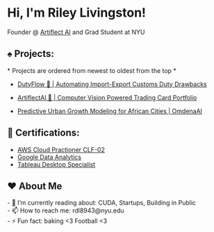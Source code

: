 <h1>Hi, I'm Riley Livingston! </h1>

Founder @ [Artiflect AI](https://artiflect.app/) and Grad Student at NYU

<h2> ♠️ Projects:</h2>
* Projects are ordered from newest to oldest from the top *

   - [DutyFlow 🚢 | Automating Import-Export Customs Duty Drawbacks](https://github.com/Riley-livingston/duty-flow)

   - [ArtiflectAI 🥭 | Computer Vision Powered Trading Card Portfolio](https://github.com/Riley-livingston/Mango)

   - [Predictive Urban Growth Modeling for African Cities | OmdenaAI](https://riley-livingston-temporary-streamlit-1--omdena-homepage-ymlo55.streamlit.app/)


<h2> 📄 Certifications:</h2>

- [AWS Cloud Practioner CLF-02](https://www.credly.com/badges/4154efab-e896-4614-8019-e5dd7210eebe)
- [Google Data Analytics](https://coursera.org/share/1bc669ea0359a81e313d773a412d5bb6)
- [Tableau Desktop Specialist](https://www.credly.com/badges/cd0f31cb-d769-4520-9b8d-a0dfabcaa071?source=linked_in_profile)
<h2>  ❤️ About Me</h2>
 - 🌱 I’m currently reading about: CUDA, Startups, Building in Public
<br />
 - 📫 How to reach me: rdl8943@nyu.edu
<br />
 - ⚡ Fun fact: baking <3 Football <3
